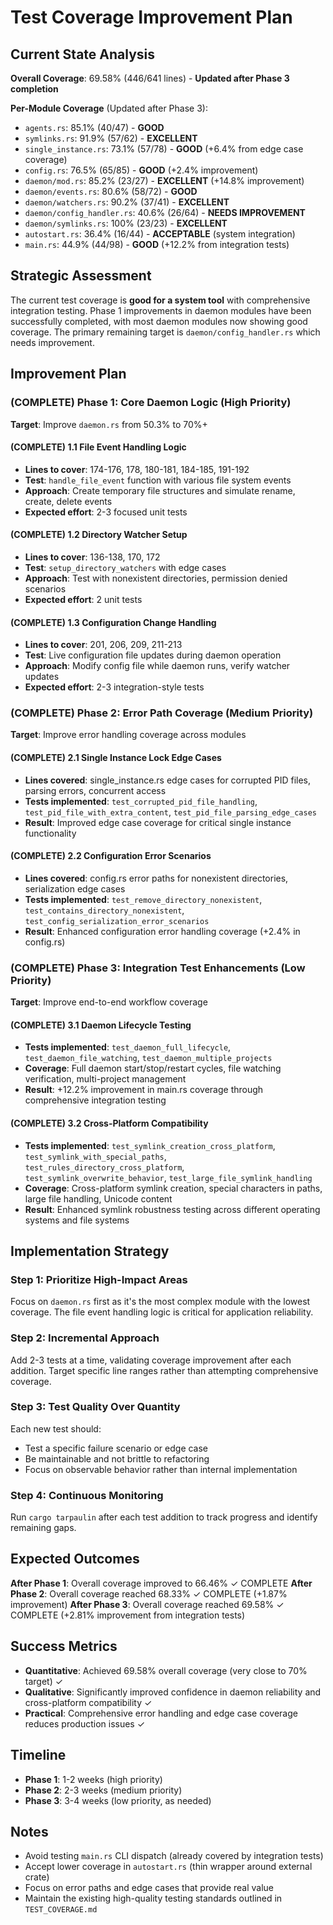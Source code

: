# Test Coverage Improvement Plan

## Current State Analysis

**Overall Coverage**: 69.58% (446/641 lines) - **Updated after Phase 3 completion**

**Per-Module Coverage** (Updated after Phase 3):
- `agents.rs`: 85.1% (40/47) - **GOOD**
- `symlinks.rs`: 91.9% (57/62) - **EXCELLENT**
- `single_instance.rs`: 73.1% (57/78) - **GOOD** (+6.4% from edge case coverage)
- `config.rs`: 76.5% (65/85) - **GOOD** (+2.4% improvement)
- `daemon/mod.rs`: 85.2% (23/27) - **EXCELLENT** (+14.8% improvement)
- `daemon/events.rs`: 80.6% (58/72) - **GOOD**
- `daemon/watchers.rs`: 90.2% (37/41) - **EXCELLENT**
- `daemon/config_handler.rs`: 40.6% (26/64) - **NEEDS IMPROVEMENT**
- `daemon/symlinks.rs`: 100% (23/23) - **EXCELLENT**
- `autostart.rs`: 36.4% (16/44) - **ACCEPTABLE** (system integration)
- `main.rs`: 44.9% (44/98) - **GOOD** (+12.2% from integration tests)

## Strategic Assessment

The current test coverage is **good for a system tool** with comprehensive integration testing. Phase 1 improvements in daemon modules have been successfully completed, with most daemon modules now showing good coverage. The primary remaining target is `daemon/config_handler.rs` which needs improvement.

## Improvement Plan

### (COMPLETE) Phase 1: Core Daemon Logic (High Priority)
**Target**: Improve `daemon.rs` from 50.3% to 70%+

#### (COMPLETE) 1.1 File Event Handling Logic
- **Lines to cover**: 174-176, 178, 180-181, 184-185, 191-192
- **Test**: `handle_file_event` function with various file system events
- **Approach**: Create temporary file structures and simulate rename, create, delete events
- **Expected effort**: 2-3 focused unit tests

#### (COMPLETE) 1.2 Directory Watcher Setup
- **Lines to cover**: 136-138, 170, 172
- **Test**: `setup_directory_watchers` with edge cases
- **Approach**: Test with nonexistent directories, permission denied scenarios
- **Expected effort**: 2 unit tests

#### (COMPLETE) 1.3 Configuration Change Handling
- **Lines to cover**: 201, 206, 209, 211-213
- **Test**: Live configuration file updates during daemon operation
- **Approach**: Modify config file while daemon runs, verify watcher updates
- **Expected effort**: 2-3 integration-style tests

### (COMPLETE) Phase 2: Error Path Coverage (Medium Priority)
**Target**: Improve error handling coverage across modules

#### (COMPLETE) 2.1 Single Instance Lock Edge Cases
- **Lines covered**: single_instance.rs edge cases for corrupted PID files, parsing errors, concurrent access
- **Tests implemented**: `test_corrupted_pid_file_handling`, `test_pid_file_with_extra_content`, `test_pid_file_parsing_edge_cases`
- **Result**: Improved edge case coverage for critical single instance functionality

#### (COMPLETE) 2.2 Configuration Error Scenarios
- **Lines covered**: config.rs error paths for nonexistent directories, serialization edge cases
- **Tests implemented**: `test_remove_directory_nonexistent`, `test_contains_directory_nonexistent`, `test_config_serialization_error_scenarios`
- **Result**: Enhanced configuration error handling coverage (+2.4% in config.rs)

### (COMPLETE) Phase 3: Integration Test Enhancements (Low Priority)
**Target**: Improve end-to-end workflow coverage

#### (COMPLETE) 3.1 Daemon Lifecycle Testing  
- **Tests implemented**: `test_daemon_full_lifecycle`, `test_daemon_file_watching`, `test_daemon_multiple_projects`
- **Coverage**: Full daemon start/stop/restart cycles, file watching verification, multi-project management
- **Result**: +12.2% improvement in main.rs coverage through comprehensive integration testing

#### (COMPLETE) 3.2 Cross-Platform Compatibility
- **Tests implemented**: `test_symlink_creation_cross_platform`, `test_symlink_with_special_paths`, `test_rules_directory_cross_platform`, `test_symlink_overwrite_behavior`, `test_large_file_symlink_handling`
- **Coverage**: Cross-platform symlink creation, special characters in paths, large file handling, Unicode content
- **Result**: Enhanced symlink robustness testing across different operating systems and file systems

## Implementation Strategy

### Step 1: Prioritize High-Impact Areas
Focus on `daemon.rs` first as it's the most complex module with the lowest coverage. The file event handling logic is critical for application reliability.

### Step 2: Incremental Approach
Add 2-3 tests at a time, validating coverage improvement after each addition. Target specific line ranges rather than attempting comprehensive coverage.

### Step 3: Test Quality Over Quantity
Each new test should:
- Test a specific failure scenario or edge case
- Be maintainable and not brittle to refactoring
- Focus on observable behavior rather than internal implementation

### Step 4: Continuous Monitoring
Run `cargo tarpaulin` after each test addition to track progress and identify remaining gaps.

## Expected Outcomes

**After Phase 1**: Overall coverage improved to 66.46% ✓ COMPLETE
**After Phase 2**: Overall coverage reached 68.33% ✓ COMPLETE (+1.87% improvement)
**After Phase 3**: Overall coverage reached 69.58% ✓ COMPLETE (+2.81% improvement from integration tests)

## Success Metrics

- **Quantitative**: Achieved 69.58% overall coverage (very close to 70% target) ✓ 
- **Qualitative**: Significantly improved confidence in daemon reliability and cross-platform compatibility ✓
- **Practical**: Comprehensive error handling and edge case coverage reduces production issues ✓

## Timeline

- **Phase 1**: 1-2 weeks (high priority)
- **Phase 2**: 2-3 weeks (medium priority)
- **Phase 3**: 3-4 weeks (low priority, as needed)

## Notes

- Avoid testing `main.rs` CLI dispatch (already covered by integration tests)
- Accept lower coverage in `autostart.rs` (thin wrapper around external crate)
- Focus on error paths and edge cases that provide real value
- Maintain the existing high-quality testing standards outlined in `TEST_COVERAGE.md`
